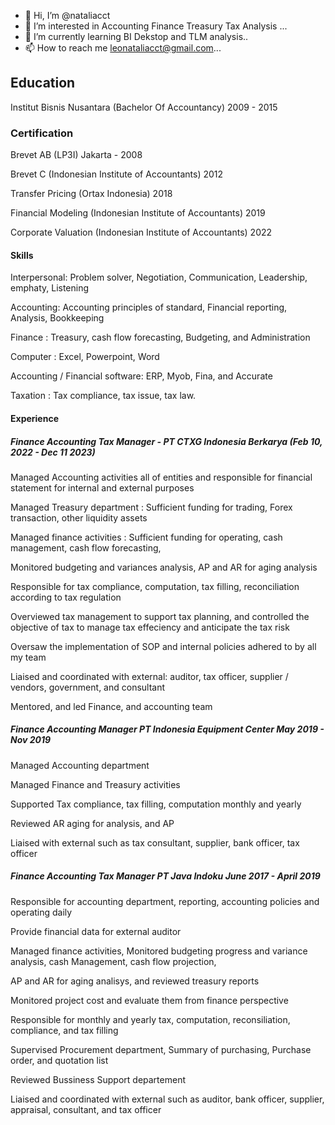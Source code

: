 - 👋 Hi, I’m @nataliacct
- 👀 I’m interested in Accounting Finance Treasury Tax Analysis  ...
- 🌱 I’m currently learning BI Dekstop and TLM analysis..
- 📫 How to reach me leonataliacct@gmail.com...



## Education 
Institut Bisnis Nusantara  (Bachelor Of Accountancy)
2009 - 2015


### Certification 
Brevet AB (LP3I) Jakarta - 2008

Brevet C (Indonesian Institute of Accountants) 2012

Transfer Pricing (Ortax Indonesia) 2018

Financial Modeling (Indonesian Institute of Accountants) 2019

Corporate Valuation (Indonesian Institute of Accountants) 2022



#### Skills 
Interpersonal: Problem solver, Negotiation, Communication, Leadership, emphaty, Listening 

Accounting: Accounting principles of standard, Financial reporting, Analysis, Bookkeeping

Finance : Treasury, cash flow forecasting, Budgeting, and Administration

Computer : Excel, Powerpoint, Word 

Accounting / Financial software: ERP, Myob, Fina, and Accurate 

Taxation : Tax compliance, tax issue, tax law. 




#### Experience 

##### Finance Accounting Tax Manager - PT CTXG Indonesia Berkarya (Feb 10, 2022 - Dec 11 2023)

Managed Accounting activities all of entities and responsible for financial statement for internal and external purposes  

Managed Treasury department : Sufficient funding for trading, Forex transaction, other liquidity assets 

Managed finance activities : Sufficient funding for operating, cash management, cash flow forecasting, 

Monitored budgeting and variances analysis, AP and AR for aging analysis    

Responsible for tax compliance, computation, tax filling, reconciliation according to tax regulation

Overviewed tax management to support tax planning, and controlled the objective of tax to manage tax effeciency and anticipate the tax risk

Oversaw the implementation of SOP and internal policies adhered to by all my team 

Liaised and coordinated with external: auditor, tax officer, supplier / vendors, government, and consultant 

Mentored, and led Finance, and accounting team 



##### Finance Accounting Manager PT Indonesia Equipment Center May 2019 - Nov 2019

Managed Accounting department 

Managed Finance and Treasury activities  

Supported Tax compliance, tax filling, computation monthly and yearly

Reviewed AR aging for analysis, and AP 

Liaised with external such as tax consultant, supplier, bank officer, tax officer


##### Finance Accounting Tax Manager  PT Java Indoku June 2017 - April 2019

Responsible for accounting department, reporting, accounting policies and operating daily

Provide financial data for external auditor

Managed finance activities, Monitored budgeting progress and variance analysis, cash Management, cash flow projection, 

AP and AR for aging analisys, and reviewed treasury reports 

Monitored project cost and evaluate them from finance perspective 

Responsible for monthly and yearly tax, computation, reconsiliation, compliance, and tax filling 

Supervised Procurement department, Summary of purchasing, Purchase order, and quotation list 

Reviewed Bussiness Support departement 

Liaised and coordinated with external such as auditor, bank officer, supplier, appraisal, consultant, and tax officer 




 





 



